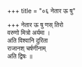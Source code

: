 +++
title = "०६ नेतार ऊ षु"

+++
नेतार ऊ षु णस् तिरो  
वरुणो मित्रो अर्यमा ।  
अति विश्वानि दुरिता  
राजानश् चर्षणीनाम्  
अति द्विषः ॥